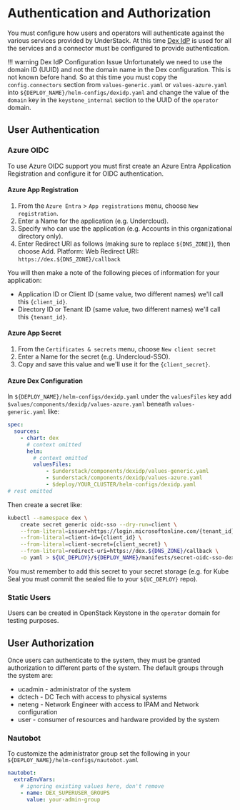 # Authentication and Authorization

You must configure how users and operators will authenticate against the various services
provided by UnderStack. At this time [Dex IdP](https://dexidp.io) is used for all the
services and a connector must be configured to provide authentication.

!!! warning Dex IdP Configuration Issue
    Unfortunately we need to use the domain ID (UUID) and not the domain name in the
    Dex configuration. This is not known before hand. So at this time you must copy
    the `config.connectors` section from `values-generic.yaml` or `values-azure.yaml`
    into `${DEPLOY_NAME}/helm-configs/dexidp.yaml` and change the value of the
    `domain` key in the `keystone_internal` section to the UUID of the `operator`
    domain.

## User Authentication

### Azure OIDC

To use Azure OIDC support you must first create an Azure Entra Application Registration
and configure it for OIDC authentication.

#### Azure App Registration

1. From the `Azure Entra` > `App registrations` menu, choose `New registration`.
2. Enter a Name for the application (e.g. Undercloud).
3. Specify who can use the application (e.g. Accounts in this organizational directory only).
4. Enter Redirect URI as follows (making sure to replace `${DNS_ZONE}`), then choose Add.
   Platform: Web
   Redirect URI: `https://dex.${DNS_ZONE}/callback`

You will then make a note of the following pieces of information for your application:

- Application ID or Client ID (same value, two different names) we'll call this `{client_id}`.
- Directory ID or Tenant ID (same value, two different names) we'll call this `{tenant_id}`.

#### Azure App Secret

1. From the `Certificates & secrets` menu, choose `New client secret`
2. Enter a Name for the secret (e.g. Undercloud-SSO).
3. Copy and save this value and we'll use it for the `{client_secret}`.

#### Azure Dex Configuration

In `${DEPLOY_NAME}/helm-configs/dexidp.yaml` under the `valuesFiles` key
add `$values/components/dexidp/values-azure.yaml` beneath  `values-generic.yaml`
like:

```yaml title="${DEPLOY_NAME}/helm-configs/dexidp.yaml"
spec:
  sources:
    - chart: dex
      # context omitted
      helm:
        # context omitted
        valuesFiles:
            - $understack/components/dexidp/values-generic.yaml
            - $understack/components/dexidp/values-azure.yaml
            - $deploy/YOUR_CLUSTER/helm-configs/dexidp.yaml
# rest omitted
```

Then create a secret like:

```bash
kubectl --namespace dex \
    create secret generic oidc-sso --dry-run=client \
    --from-literal=issuer=https://login.microsoftonline.com/{tenant_id}/v2.0 \
    --from-literal=client-id={client_id} \
    --from-literal=client-secret={client_secret} \
    --from-literal=redirect-uri=https://dex.${DNS_ZONE}/callback \
    -o yaml > ${UC_DEPLOY}/${DEPLOY_NAME}/manifests/secret-oidc-sso-dex.yaml
```

You must remember to add this secret to your secret storage (e.g. for
Kube Seal you must commit the sealed file to your `${UC_DEPLOY}` repo).

### Static Users

Users can be created in OpenStack Keystone in the `operator` domain for
testing purposes.

## User Authorization

Once users can authenticate to the system, they must be granted authorization
to different parts of the system. The default groups through the system are:

- ucadmin - administrator of the system
- dctech - DC Tech with access to physical systems
- neteng - Network Engineer with access to IPAM and Network configuration
- user - consumer of resources and hardware provided by the system

### Nautobot

To customize the administrator group set the following in your
`${DEPLOY_NAME}/helm-configs/nautobot.yaml`

```yaml title="${DEPLOY_NAME}/helm-configs/nautobot.yaml"
nautobot:
  extraEnvVars:
    # ignoring existing values here, don't remove
    - name: DEX_SUPERUSER_GROUPS
      value: your-admin-group
```
